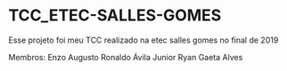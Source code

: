 # TCC_ETEC-SALLES-GOMES
Esse projeto foi meu TCC realizado na etec salles gomes no final de 2019

Membros:
Enzo Augusto
Ronaldo Ávila Junior
Ryan Gaeta Alves
